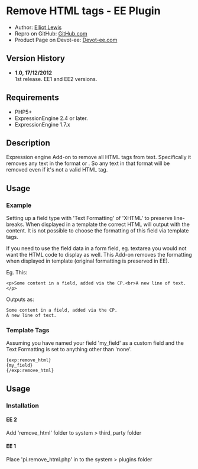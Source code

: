 Remove HTML tags - EE Plugin
=======================================

 * Author:					[Elliot Lewis](http://notwothesame.com)
 * Repro on GitHub:			[GitHub.com](https://github.com/elliotlewis/remove_html)
 * Product Page on Devot-ee:	[Devot-ee.com](http://devot-ee.com/add-ons/remove_html)


Version History
---------------
 * __1.0, 17/12/2012__  
    1st release. EE1 and EE2 versions.


Requirements
------------

 * PHP5+
 * ExpressionEngine 2.4 or later.
 * ExpressionEngine 1.7.x


Description
-----------
Expression engine Add-on to remove all HTML tags from text. Specifically it removes any text in the format <tag> or </tag>. So any text in that format will be removed even if it's not a valid HTML tag.


Usage
-----

### Example ###
Setting up a field type with 'Text Formatting' of 'XHTML' to preserve line-breaks. When displayed in a template the correct HTML will output with the content. It is not possible to choose the formatting of this field via template tags.

If you need to use the field data in a form field, eg. textarea you would not want the HTML code to display as well. This Add-on removes the formatting when displayed in template (original formatting is preserved in EE).

Eg. This:

 	<p>Some content in a field, added via the CP.<br>A new line of text.</p>

Outputs as:

	Some content in a field, added via the CP.
	A new line of text.

### Template Tags ###
Assuming you have named your field 'my_field' as a custom field and the Text Formatting is set to anything other than 'none'.

	{exp:remove_html}
	{my_field}
	{/exp:remove_html}


Usage
-----

### Installation ###

#### EE 2 ####

Add 'remove_html' folder to system > third_party folder

#### EE 1 ####

Place 'pi.remove_html.php' in to the system > plugins folder

